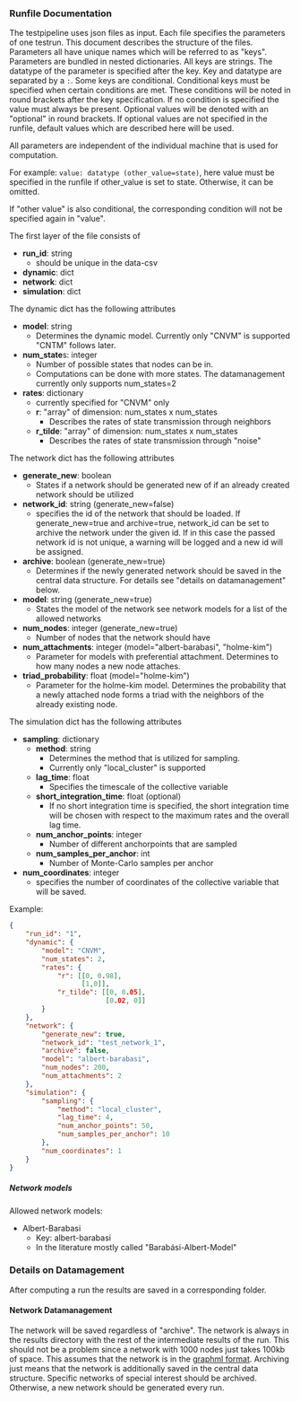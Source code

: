 
### Runfile Documentation
The testpipeline uses json files as input. 
Each file specifies the parameters of one testrun.
This document describes the structure of the files. 
Parameters all have unique names which will be referred to as "keys".
Parameters are bundled in nested dictionaries.
All keys are strings.
The datatype of the parameter is specified after the key.
Key and datatype are separated by a `:`.
Some keys are conditional.
Conditional keys must be specified when certain conditions are met.
These conditions will be noted in round brackets after the key specification.
If no condition is specified the value must always be present.
Optional values will be denoted with an "optional" in round brackets.
If optional values are not specified in the runfile, default values which are described here will be used.

All parameters are independent of the individual machine that is used for computation.

For example:
`value: datatype (other_value=state)`, 
here value must be specified in the runfile if other_value is set to state.
Otherwise, it can be omitted.

If "other value" is also conditional, the corresponding condition will not be specified again in "value".

The first layer of the file consists of
* **run_id**: string 
  * should be unique in the data-csv
* **dynamic**: dict 
* **network**: dict
* **simulation**: dict

The dynamic dict has the following attributes
* **model**: string 
  * Determines the dynamic model. Currently only "CNVM" is supported "CNTM" follows later.
* **num_state**s: integer
  * Number of possible states that nodes can be in. 
  * Computations can be done with more states. The datamanagement currently only supports num_states=2
* **rates**: dictionary 
  * currently specified for "CNVM" only
  * **r**: "array" of dimension: num_states x num_states
    * Describes the rates of state transmission through neighbors
  * **r_tilde**: "array" of dimension: num_states x num_states
    * Describes the rates of state transmission through "noise"

The network dict has the following attributes
* **generate_new**: boolean
  * States if a network should be generated new of if an already created network should be utilized
* **network_id**: string (generate_new=false)
  * specifies the id of the network that should be loaded. 
    If generate_new=true and archive=true, network_id can be set to archive the network under the given id.
    If in this case the passed network id is not unique, a warning will be logged and a new id will be assigned.
* **archive**: boolean (generate_new=true)
  * Determines if the newly generated network should be saved in the central data structure.
    For details see "details on datamanagement" below.
* **model**: string (generate_new=true)
  * States the model of the network see network models for a list of the allowed networks
* **num_nodes**: integer (generate_new=true)
  * Number of nodes that the network should have
* **num_attachments**: integer (model="albert-barabasi", "holme-kim")
  * Parameter for models with preferential attachment. Determines to how many nodes a new node attaches.
* **triad_probability**: float (model="holme-kim")
  * Parameter for the holme-kim model. 
  Determines the probability that a newly attached node forms a triad with the neighbors of the already existing node. 



The simulation dict has the following attributes
* **sampling**: dictionary
  * **method**: string
    * Determines the method that is utilized for sampling.
    * Currently only "local_cluster" is supported
  * **lag_time**: float
    * Specifies the timescale of the collective variable
  * **short_integration_time**: float (optional)
    * If no short integration time is specified,
    the short integration time will be chosen with respect to the maximum rates and the overall lag time.
  * **num_anchor_points**: integer
    * Number of different anchorpoints that are sampled
  * **num_samples_per_anchor**: int
    * Number of Monte-Carlo samples per anchor
* **num_coordinates**: integer
  * specifies the number of coordinates of the collective variable that will be saved.
  
Example:
```json
{
    "run_id": "1",
    "dynamic": {
        "model": "CNVM",
        "num_states": 2,
        "rates": {
            "r": [[0, 0.98],
                  [1,0]],
            "r_tilde": [[0, 0.05],
                        [0.02, 0]]
        }
    },
    "network": {
        "generate_new": true,
        "network_id": "test_network_1",
        "archive": false,
        "model": "albert-barabasi",
        "num_nodes": 200,
        "num_attachments": 2
    },
    "simulation": {
        "sampling": {
            "method": "local_cluster",
            "lag_time": 4,
            "num_anchor_points": 50,
            "num_samples_per_anchor": 10
        },
        "num_coordinates": 1
    }
}
```

##### Network models

Allowed network models:
* Albert-Barabasi
  * Key: albert-barabasi
  * In the literature mostly called "Barabási-Albert-Model"
  
### Details on Datamagement 
After computing a run the results are saved in a corresponding folder. 

#### Network Datamanagement
The network will be saved regardless of "archive". 
The network is always in the results directory with the rest of the intermediate results of the run.
This should not be a problem since a network with 1000 nodes just takes 100kb of space.
This assumes that the network is in the 
[graphml format](https://networkx.org/documentation/stable/reference/readwrite/graphml.html).
Archiving just means that the network is additionally saved in the central data structure.
Specific networks of special interest should be archived.
Otherwise, a new network should be generated every run.
